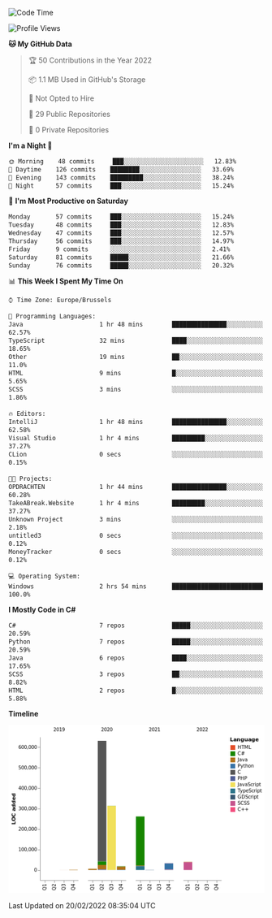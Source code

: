 <!--START_SECTION:waka-->
![Code Time](http://img.shields.io/badge/Code%20Time-135%20hrs%2017%20mins-blue)

![Profile Views](http://img.shields.io/badge/Profile%20Views-1-blue)

**🐱 My GitHub Data** 

> 🏆 50 Contributions in the Year 2022
 > 
> 📦 1.1 MB Used in GitHub's Storage 
 > 
> 🚫 Not Opted to Hire
 > 
> 📜 29 Public Repositories 
 > 
> 🔑 0 Private Repositories  
 > 
**I'm a Night 🦉** 

```text
🌞 Morning    48 commits     ███░░░░░░░░░░░░░░░░░░░░░░   12.83% 
🌆 Daytime    126 commits    ████████░░░░░░░░░░░░░░░░░   33.69% 
🌃 Evening    143 commits    █████████░░░░░░░░░░░░░░░░   38.24% 
🌙 Night      57 commits     ███░░░░░░░░░░░░░░░░░░░░░░   15.24%

```
📅 **I'm Most Productive on Saturday** 

```text
Monday       57 commits     ███░░░░░░░░░░░░░░░░░░░░░░   15.24% 
Tuesday      48 commits     ███░░░░░░░░░░░░░░░░░░░░░░   12.83% 
Wednesday    47 commits     ███░░░░░░░░░░░░░░░░░░░░░░   12.57% 
Thursday     56 commits     ███░░░░░░░░░░░░░░░░░░░░░░   14.97% 
Friday       9 commits      ░░░░░░░░░░░░░░░░░░░░░░░░░   2.41% 
Saturday     81 commits     █████░░░░░░░░░░░░░░░░░░░░   21.66% 
Sunday       76 commits     █████░░░░░░░░░░░░░░░░░░░░   20.32%

```


📊 **This Week I Spent My Time On** 

```text
⌚︎ Time Zone: Europe/Brussels

💬 Programming Languages: 
Java                     1 hr 48 mins        ███████████████░░░░░░░░░░   62.57% 
TypeScript               32 mins             ████░░░░░░░░░░░░░░░░░░░░░   18.65% 
Other                    19 mins             ██░░░░░░░░░░░░░░░░░░░░░░░   11.0% 
HTML                     9 mins              █░░░░░░░░░░░░░░░░░░░░░░░░   5.65% 
SCSS                     3 mins              ░░░░░░░░░░░░░░░░░░░░░░░░░   1.86%

🔥 Editors: 
IntelliJ                 1 hr 48 mins        ███████████████░░░░░░░░░░   62.58% 
Visual Studio            1 hr 4 mins         █████████░░░░░░░░░░░░░░░░   37.27% 
CLion                    0 secs              ░░░░░░░░░░░░░░░░░░░░░░░░░   0.15%

🐱‍💻 Projects: 
OPDRACHTEN               1 hr 44 mins        ███████████████░░░░░░░░░░   60.28% 
TakeABreak.Website       1 hr 4 mins         █████████░░░░░░░░░░░░░░░░   37.27% 
Unknown Project          3 mins              ░░░░░░░░░░░░░░░░░░░░░░░░░   2.18% 
untitled3                0 secs              ░░░░░░░░░░░░░░░░░░░░░░░░░   0.12% 
MoneyTracker             0 secs              ░░░░░░░░░░░░░░░░░░░░░░░░░   0.12%

💻 Operating System: 
Windows                  2 hrs 54 mins       █████████████████████████   100.0%

```

**I Mostly Code in C#** 

```text
C#                       7 repos             █████░░░░░░░░░░░░░░░░░░░░   20.59% 
Python                   7 repos             █████░░░░░░░░░░░░░░░░░░░░   20.59% 
Java                     6 repos             ████░░░░░░░░░░░░░░░░░░░░░   17.65% 
SCSS                     3 repos             ██░░░░░░░░░░░░░░░░░░░░░░░   8.82% 
HTML                     2 repos             █░░░░░░░░░░░░░░░░░░░░░░░░   5.88%

```


**Timeline**

![Chart not found](https://raw.githubusercontent.com/Arafa42/Arafa42/main/charts/bar_graph.png) 


 Last Updated on 20/02/2022 08:35:04 UTC
<!--END_SECTION:waka-->


<!-- 
[![Hits](https://hits.seeyoufarm.com/api/count/incr/badge.svg?url=https%3A%2F%2Fgithub.com%2FArafa42&count_bg=%23455AF3&title_bg=%23262D3B&icon=github.svg&icon_color=%23588EF7&title=visitors&edge_flat=false)](https://hits.seeyoufarm.com)
 -->
